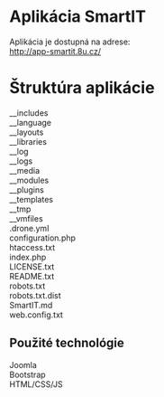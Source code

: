# Aplikácia SmartIT

Aplikácia je dostupná na adrese:<br />
http://app-smartit.8u.cz/<br />



# Štruktúra aplikácie

__includes<br />
__language<br />
__layouts<br />
__libraries<br />
__log<br />
__logs<br />
__media<br />
__modules<br />
__plugins<br />
__templates<br />
__tmp<br />
__vmfiles<br />
.drone.yml<br />
configuration.php<br />
htaccess.txt<br />
index.php<br />
LICENSE.txt<br />
README.txt<br />
robots.txt<br />
robots.txt.dist<br />
SmartIT.md<br />
web.config.txt<br />

## Použité technológie

Joomla<br />
Bootstrap<br />
HTML/CSS/JS<br />
